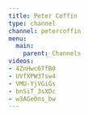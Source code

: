 ```yaml
---
title: Peter Coffin
type: channel
channel: petercoffin
menu:
  main:
    parent: Channels
videos:
- 4ZnHwc6TfB0
- UVfXPW3Tsw4
- VMU-YjVGiGs
- bnSiT_3sXDc
- w3AGe0ns_bw
---
```

